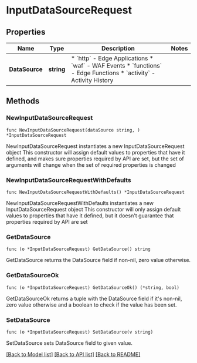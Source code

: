 # InputDataSourceRequest

## Properties

Name | Type | Description | Notes
------------ | ------------- | ------------- | -------------
**DataSource** | **string** | * &#x60;http&#x60; - Edge Applications * &#x60;waf&#x60; - WAF Events * &#x60;functions&#x60; - Edge Functions * &#x60;activity&#x60; - Activity History | 

## Methods

### NewInputDataSourceRequest

`func NewInputDataSourceRequest(dataSource string, ) *InputDataSourceRequest`

NewInputDataSourceRequest instantiates a new InputDataSourceRequest object
This constructor will assign default values to properties that have it defined,
and makes sure properties required by API are set, but the set of arguments
will change when the set of required properties is changed

### NewInputDataSourceRequestWithDefaults

`func NewInputDataSourceRequestWithDefaults() *InputDataSourceRequest`

NewInputDataSourceRequestWithDefaults instantiates a new InputDataSourceRequest object
This constructor will only assign default values to properties that have it defined,
but it doesn't guarantee that properties required by API are set

### GetDataSource

`func (o *InputDataSourceRequest) GetDataSource() string`

GetDataSource returns the DataSource field if non-nil, zero value otherwise.

### GetDataSourceOk

`func (o *InputDataSourceRequest) GetDataSourceOk() (*string, bool)`

GetDataSourceOk returns a tuple with the DataSource field if it's non-nil, zero value otherwise
and a boolean to check if the value has been set.

### SetDataSource

`func (o *InputDataSourceRequest) SetDataSource(v string)`

SetDataSource sets DataSource field to given value.



[[Back to Model list]](../README.md#documentation-for-models) [[Back to API list]](../README.md#documentation-for-api-endpoints) [[Back to README]](../README.md)


